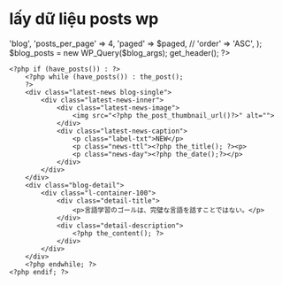 # lấy dữ liệu posts wp
<?php
/*
* Template Name: Blog single page
*/
$paged = (get_query_var('paged')) ? get_query_var('paged') : 1;
$blog_args = array(
    'post_type' => 'blog',
    'posts_per_page' => 4,
    'paged'     => $paged,
    // 'order'     => 'ASC',
);
$blog_posts = new WP_Query($blog_args);
get_header();
?> 
    <?php if (have_posts()) : ?>
        <?php while (have_posts()) : the_post(); 
        ?> 
        <div class="latest-news blog-single">
            <div class="latest-news-inner">
                <div class="latest-news-image">
                    <img src="<?php the_post_thumbnail_url()?>" alt="">
                </div>
                <div class="latest-news-caption">
                    <p class="label-txt">NEW</p>
                    <p class="news-ttl"><?php the_title(); ?><p>
                    <p class="news-day"><?php the_date();?></p>
                </div>
            </div>
        </div>
        <div class="blog-detail">
            <div class="l-container-100">
                <div class="detail-title">
                    <p>言語学習のゴールは、完璧な言語を話すことではない。</p>
                </div>
                <div class="detail-description">
                    <?php the_content(); ?>
                </div>
            </div>
        </div>
        <?php endwhile; ?>
    <?php endif; ?>
